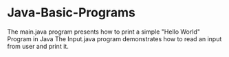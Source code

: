 # Java-Basic-Programs
The main.java program presents how to print a simple "Hello World" Program in Java
The Input.java program demonstrates how to read an input from user and print it.
